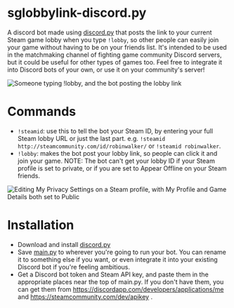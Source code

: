 # sglobbylink-discord.py
A discord bot made using [discord.py](https://github.com/Rapptz/discord.py) that posts the link to your current Steam game lobby when you type `!lobby`, so other people can easily join your game without having to be on your friends list. It's intended to be used in the matchmaking channel of fighting game community Discord servers, but it could be useful for other types of games too. Feel free to integrate it into Discord bots of your own, or use it on your community's server!

![Someone typing !lobby, and the bot posting the lobby link](https://github.com/itsmrpeck/sglobbylink-discord.py/blob/master/lobby_link.png "Example Usage")

# Commands

- `!steamid`: use this to tell the bot your Steam ID, by entering your full Steam lobby URL or just the last part. e.g. `!steamid http://steamcommunity.com/id/robinwalker/` or `!steamid robinwalker`.
- `!lobby`: makes the bot post your lobby link, so people can click it and join your game. NOTE: The bot can't get your lobby ID if your Steam profile is set to private, or if you are set to Appear Offline on your Steam friends.

![Editing My Privacy Settings on a Steam profile, with My Profile and Game Details both set to Public](https://github.com/itsmrpeck/sglobbylink-discord.py/blob/master/public_profile.png "Public Profile")

# Installation

- Download and install [discord.py](https://github.com/Rapptz/discord.py)
- Save [main.py](https://github.com/itsmrpeck/sglobbylink-discord.py/blob/master/main.py) to wherever you're going to run your bot. You can rename it to something else if you want, or even integrate it into your existing Discord bot if you're feeling ambitious.
- Get a Discord bot token and Steam API key, and paste them in the appropriate places near the top of main.py. If you don't have them, you can get them from https://discordapp.com/developers/applications/me and https://steamcommunity.com/dev/apikey .
